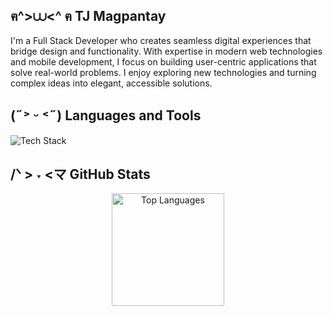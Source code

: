 <h2> ฅ^>⩊<^ ฅ TJ Magpantay </h2>

I'm a Full Stack Developer who creates seamless digital experiences that bridge design and functionality. With expertise in modern web technologies and mobile development, I focus on building user-centric applications that solve real-world problems. I enjoy exploring new technologies and turning complex ideas into elegant, accessible solutions.

<h2> (˶˃ ᵕ ˂˶) Languages and Tools </h2>

<div align="left">
  <img src="https://skillicons.dev/icons?i=js,ts,python,java,php,dart,html,css,react,flutter,bootstrap,tailwind,nodejs,mongodb,mysql,postgres,git,github,vscode,figma,ai" alt="Tech Stack" />
</div>

<h2> /ᐠ > ˕ <マ GitHub Stats </h2>

<div align="center">
  <img height="180em" src="https://github-readme-stats.vercel.app/api/top-langs/?username=tjmagpantay&layout=compact&theme=dark&hide_border=true&bg_color=0d1117&title_color=58a6ff&text_color=c9d1d9&langs_count=6&hide_progress=false" alt="Top Languages" />
</div>

